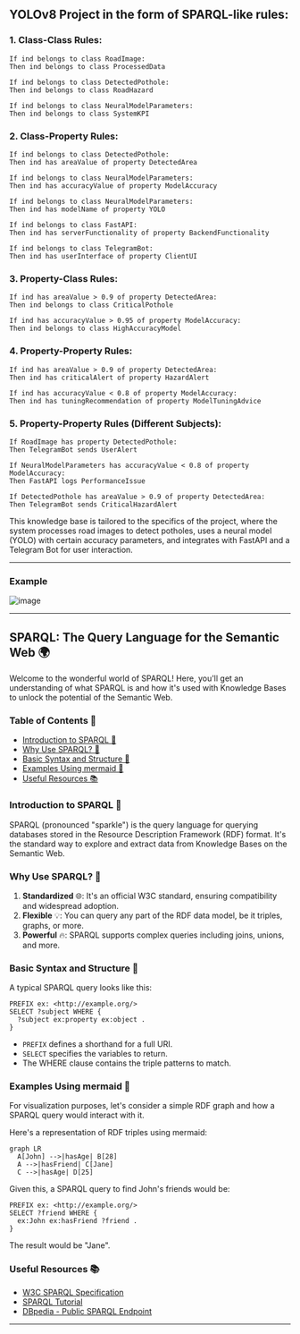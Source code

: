 ## YOLOv8 Project in the form of SPARQL-like rules:

### 1. Class-Class Rules:
```
If ind belongs to class RoadImage:
Then ind belongs to class ProcessedData

If ind belongs to class DetectedPothole:
Then ind belongs to class RoadHazard

If ind belongs to class NeuralModelParameters:
Then ind belongs to class SystemKPI
```

### 2. Class-Property Rules:
```
If ind belongs to class DetectedPothole:
Then ind has areaValue of property DetectedArea

If ind belongs to class NeuralModelParameters:
Then ind has accuracyValue of property ModelAccuracy

If ind belongs to class NeuralModelParameters:
Then ind has modelName of property YOLO

If ind belongs to class FastAPI:
Then ind has serverFunctionality of property BackendFunctionality

If ind belongs to class TelegramBot:
Then ind has userInterface of property ClientUI
```

### 3. Property-Class Rules:
```
If ind has areaValue > 0.9 of property DetectedArea:
Then ind belongs to class CriticalPothole

If ind has accuracyValue > 0.95 of property ModelAccuracy:
Then ind belongs to class HighAccuracyModel
```

### 4. Property-Property Rules:
```
If ind has areaValue > 0.9 of property DetectedArea:
Then ind has criticalAlert of property HazardAlert

If ind has accuracyValue < 0.8 of property ModelAccuracy:
Then ind has tuningRecommendation of property ModelTuningAdvice
```

### 5. Property-Property Rules (Different Subjects):
```
If RoadImage has property DetectedPothole:
Then TelegramBot sends UserAlert

If NeuralModelParameters has accuracyValue < 0.8 of property ModelAccuracy:
Then FastAPI logs PerformanceIssue

If DetectedPothole has areaValue > 0.9 of property DetectedArea:
Then TelegramBot sends CriticalHazardAlert
```

This knowledge base is tailored to the specifics of the project, where the system processes road images to detect potholes, uses a neural model (YOLO) with certain accuracy parameters, and integrates with FastAPI and a Telegram Bot for user interaction.


---

### Example

![image](https://github.com/DmPanf/UML-DIA/assets/99917230/cd68bdf0-29ef-4a52-b62b-ee29e3b49926)

---

## SPARQL: The Query Language for the Semantic Web 🌍

Welcome to the wonderful world of SPARQL! Here, you'll get an understanding of what SPARQL is and how it's used with Knowledge Bases to unlock the potential of the Semantic Web. 

### Table of Contents 📜
- [Introduction to SPARQL 🎉](#introduction-to-sparql-)
- [Why Use SPARQL? 🤔](#why-use-sparql-)
- [Basic Syntax and Structure 📖](#basic-syntax-and-structure-)
- [Examples Using mermaid 🧜](#examples-using-mermaid-)
- [Useful Resources 📚](#useful-resources-)

### Introduction to SPARQL 🎉
SPARQL (pronounced "sparkle") is the query language for querying databases stored in the Resource Description Framework (RDF) format. It's the standard way to explore and extract data from Knowledge Bases on the Semantic Web.

### Why Use SPARQL? 🤔
1. **Standardized** 🌐: It's an official W3C standard, ensuring compatibility and widespread adoption.
2. **Flexible** 💡: You can query any part of the RDF data model, be it triples, graphs, or more.
3. **Powerful** 🔥: SPARQL supports complex queries including joins, unions, and more.

### Basic Syntax and Structure 📖
A typical SPARQL query looks like this:
```sparql
PREFIX ex: <http://example.org/>
SELECT ?subject WHERE {
  ?subject ex:property ex:object .
}
```
- `PREFIX` defines a shorthand for a full URI.
- `SELECT` specifies the variables to return.
- The WHERE clause contains the triple patterns to match.

### Examples Using mermaid 🧜
For visualization purposes, let's consider a simple RDF graph and how a SPARQL query would interact with it.

Here's a representation of RDF triples using mermaid:
```mermaid
graph LR
  A[John] -->|hasAge| B[28]
  A -->|hasFriend| C[Jane]
  C -->|hasAge| D[25]
```

Given this, a SPARQL query to find John's friends would be:
```sparql
PREFIX ex: <http://example.org/>
SELECT ?friend WHERE {
  ex:John ex:hasFriend ?friend .
}
```

The result would be "Jane".

### Useful Resources 📚
- [W3C SPARQL Specification](https://www.w3.org/TR/sparql11-query/)
- [SPARQL Tutorial](https://www.w3schools.com/xml/xml_sparql.asp)
- [DBpedia - Public SPARQL Endpoint](https://dbpedia.org/sparql)

---

